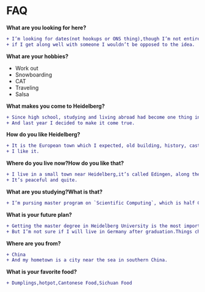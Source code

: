 # FAQ


**What are you looking for here?**

```diff
+ I’m looking for dates(not hookups or ONS thing),though I’m not entirely focused on having a relationship
+ if I get along well with someone I wouldn’t be opposed to the idea.
```


**What are your hobbies?**
- Work out
- Snowboarding
- CAT
- Traveling
- Salsa

**What makes you come to Heidelberg?**
```diff
+ Since high school, studying and living abroad had become one thing in my to do list.
+ And last year I decided to make it come true.
```

**How do you like Heidelberg?**
```diff
+ It is the European town which I expected, old building, history, castle, surrounded by the river and mountain.
+ I like it.
```

**Where do you live now?How do you like that?**
```diff
+ I live in a small town near Heidelberg,it’s called Edingen, along the Neckar river.
+ It’s peaceful and quite.
```

**What are you studying?What is that?**
```diff
+ I’m pursing master program on `Scientific Computing`, which is half CS, half Math.
```

**What is your future plan?**
```diff
+ Getting the master degree in Heidelberg University is the most important thing for me currently.
+ But I’m not sure if I will live in Germany after graduation.Things change a lot in 2~3 years.
```

**Where are you from?**
```diff
+ China
+ And my hometown is a city near the sea in southern China.
```

**What is your favorite food?**
```diff
+ Dumplings,hotpot,Cantonese Food,Sichuan Food
```
